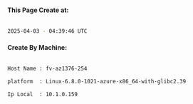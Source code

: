 
   
#### This Page Create at:

```bash

2025-04-03 - 04:39:46 UTC

```

#### Create By Machine:

```bash

Host Name : fv-az1376-254

platform  : Linux-6.8.0-1021-azure-x86_64-with-glibc2.39

Ip Local  : 10.1.0.159

```

